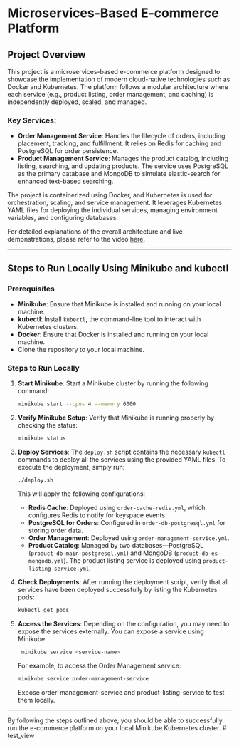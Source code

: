# Microservices-Based E-commerce Platform

## Project Overview

This project is a microservices-based e-commerce platform designed to showcase the implementation of modern cloud-native technologies such as Docker and Kubernetes. The platform follows a modular architecture where each service (e.g., product listing, order management, and caching) is independently deployed, scaled, and managed.

### Key Services:

- **Order Management Service**: Handles the lifecycle of orders, including placement, tracking, and fulfillment. It relies on Redis for caching and PostgreSQL for order persistence.
- **Product Management Service**: Manages the product catalog, including listing, searching, and updating products. The service uses PostgreSQL as the primary database and MongoDB to simulate elastic-search for enhanced text-based searching.

The project is containerized using Docker, and Kubernetes is used for orchestration, scaling, and service management. It leverages Kubernetes YAML files for deploying the individual services, managing environment variables, and configuring databases.

For detailed explanations of the overall architecture and live demonstrations, please refer to the video [here](https://www.youtube.com/watch?v=6mrKaLNbZ0E).

---

## Steps to Run Locally Using Minikube and kubectl

### Prerequisites

- **Minikube**: Ensure that Minikube is installed and running on your local machine.
- **kubectl**: Install `kubectl`, the command-line tool to interact with Kubernetes clusters.
- **Docker**: Ensure that Docker is installed and running on your local machine.
- Clone the repository to your local machine.

### Steps to Run Locally

1. **Start Minikube**:
   Start a Minikube cluster by running the following command:

   ```bash
   minikube start --cpus 4 --memory 6000
   ```
2. **Verify Minikube Setup**:
   Verify that Minikube is running properly by checking the status:

   ```bash
   minikube status
   ```
3. **Deploy Services**:
   The `deploy.sh` script contains the necessary `kubectl` commands to deploy all the services using the provided YAML files. To execute the deployment, simply run:

   ```bash
   ./deploy.sh
   ```

   This will apply the following configurations:

   - **Redis Cache**: Deployed using `order-cache-redis.yml`, which configures Redis to notify for keyspace events.
   - **PostgreSQL for Orders**: Configured in `order-db-postgresql.yml` for storing order data.
   - **Order Management**: Deployed using `order-management-service.yml`.
   - **Product Catalog**: Managed by two databases—PostgreSQL (`product-db-main-postgresql.yml`) and MongoDB (`product-db-es-mongodb.yml`). The product listing service is deployed using `product-listing-service.yml`.
4. **Check Deployments**:
   After running the deployment script, verify that all services have been deployed successfully by listing the Kubernetes pods:

   ```bash
   kubectl get pods
   ```
5. **Access the Services**:
   Depending on the configuration, you may need to expose the services externally. You can expose a service using Minikube:

   ```bash
    minikube service <service-name>
   ```

   For example, to access the Order Management service:

   ```bash
   minikube service order-management-service
   ```

   Expose order-management-service and product-listing-service to test them locally.

---

By following the steps outlined above, you should be able to successfully run the e-commerce platform on your local Minikube Kubernetes cluster.
#   t e s t _ v i e w  
 
